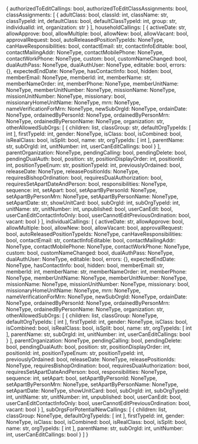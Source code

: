 {
  authorizedToEditCallings: bool,
  authorizedToEditClassAssignments: bool,
  classAssignments: [
    {
      adultClass: bool,
      classId: int,
      className: str,
      classTypeId: int,
      defaultClass: bool,
      defaultClassTypeId: int,
      group: str,
      individualId: int,
      organization: str
    }
  ],
  householdCallings: [
    {
      activeDate: str,
      allowApprove: bool,
      allowMultiple: bool,
      allowNew: bool,
      allowVacant: bool,
      approvalRequest: bool,
      autoReleasedPositionTypeIds: NoneType,
      canHaveResponsibilities: bool,
      contactEmail: str,
      contactInfoEditable: bool,
      contactMailingAddr: NoneType,
      contactMobilePhone: NoneType,
      contactWorkPhone: NoneType,
      custom: bool,
      customNameChanged: bool,
      dualAuthPass: NoneType,
      dualAuthUser: NoneType,
      editable: bool,
      errors: {},
      expectedEndDate: NoneType,
      hasContactInfo: bool,
      hidden: bool,
      memberEmail: NoneType,
      memberId: int,
      memberName: str,
      memberNameOrder: int,
      memberPhone: NoneType,
      memberUnitName: NoneType,
      memberUnitNumber: NoneType,
      missionName: NoneType,
      missionUnitNumber: NoneType,
      missionary: bool,
      missionaryHomeUnitName: NoneType,
      mrn: NoneType,
      nameVerificationForMrn: NoneType,
      newSubOrgId: NoneType,
      ordainDate: NoneType,
      ordainedByPersonId: NoneType,
      ordainedByPersonMrn: NoneType,
      ordainedByPersonName: NoneType,
      organization: str,
      otherAllowedSubOrgs: [
        {
          children: list,
          classGroup: str,
          defaultOrgTypeIds: [
            int
          ],
          firstTypeId: int,
          gender: NoneType,
          isClass: bool,
          isCombined: bool,
          isRealClass: bool,
          isSplit: bool,
          name: str,
          orgTypeIds: [
            int
          ],
          parentName: str,
          subOrgId: int,
          unitNumber: int,
          userCanEditCallings: bool
        }
      ],
      parentOrganization: NoneType,
      pendingCalling: bool,
      pendingDelete: bool,
      pendingDualAuth: bool,
      position: str,
      positionDisplayOrder: int,
      positionId: int,
      positionTypeEnum: str,
      positionTypeId: int,
      previouslyOrdained: bool,
      releaseDate: NoneType,
      releasePositionIds: NoneType,
      requiresBishopOrdination: bool,
      requiresDualAuthorization: bool,
      requiresSetApartDateAndPerson: bool,
      responsibilities: NoneType,
      sequence: int,
      setApart: bool,
      setApartByPersonId: NoneType,
      setApartByPersonMrn: NoneType,
      setApartByPersonName: NoneType,
      setApartDate: str,
      showUnitCard: bool,
      subOrgId: int,
      subOrgTypeId: int,
      unitName: str,
      unitNumber: int,
      unpublished: bool,
      userCanEdit: bool,
      userCanEditContactInfoOnly: bool,
      userCannotEditPreviousOrdination: bool,
      vacant: bool
    }
  ],
  individualCallings: [
    {
      activeDate: str,
      allowApprove: bool,
      allowMultiple: bool,
      allowNew: bool,
      allowVacant: bool,
      approvalRequest: bool,
      autoReleasedPositionTypeIds: NoneType,
      canHaveResponsibilities: bool,
      contactEmail: str,
      contactInfoEditable: bool,
      contactMailingAddr: NoneType,
      contactMobilePhone: NoneType,
      contactWorkPhone: NoneType,
      custom: bool,
      customNameChanged: bool,
      dualAuthPass: NoneType,
      dualAuthUser: NoneType,
      editable: bool,
      errors: {},
      expectedEndDate: NoneType,
      hasContactInfo: bool,
      hidden: bool,
      memberEmail: str,
      memberId: int,
      memberName: str,
      memberNameOrder: int,
      memberPhone: NoneType,
      memberUnitName: NoneType,
      memberUnitNumber: NoneType,
      missionName: NoneType,
      missionUnitNumber: NoneType,
      missionary: bool,
      missionaryHomeUnitName: NoneType,
      mrn: NoneType,
      nameVerificationForMrn: NoneType,
      newSubOrgId: NoneType,
      ordainDate: NoneType,
      ordainedByPersonId: NoneType,
      ordainedByPersonMrn: NoneType,
      ordainedByPersonName: NoneType,
      organization: str,
      otherAllowedSubOrgs: [
        {
          children: list,
          classGroup: NoneType,
          defaultOrgTypeIds: [
            int
          ],
          firstTypeId: int,
          gender: NoneType,
          isClass: bool,
          isCombined: bool,
          isRealClass: bool,
          isSplit: bool,
          name: str,
          orgTypeIds: [
            int
          ],
          parentName: str,
          subOrgId: int,
          unitNumber: int,
          userCanEditCallings: bool
        }
      ],
      parentOrganization: NoneType,
      pendingCalling: bool,
      pendingDelete: bool,
      pendingDualAuth: bool,
      position: str,
      positionDisplayOrder: int,
      positionId: int,
      positionTypeEnum: str,
      positionTypeId: int,
      previouslyOrdained: bool,
      releaseDate: NoneType,
      releasePositionIds: NoneType,
      requiresBishopOrdination: bool,
      requiresDualAuthorization: bool,
      requiresSetApartDateAndPerson: bool,
      responsibilities: NoneType,
      sequence: int,
      setApart: bool,
      setApartByPersonId: NoneType,
      setApartByPersonMrn: NoneType,
      setApartByPersonName: NoneType,
      setApartDate: NoneType,
      showUnitCard: bool,
      subOrgId: int,
      subOrgTypeId: int,
      unitName: str,
      unitNumber: int,
      unpublished: bool,
      userCanEdit: bool,
      userCanEditContactInfoOnly: bool,
      userCannotEditPreviousOrdination: bool,
      vacant: bool
    }
  ],
  subOrgsForPotentialNewCallings: [
    {
      children: list,
      classGroup: NoneType,
      defaultOrgTypeIds: [
        int
      ],
      firstTypeId: int,
      gender: NoneType,
      isClass: bool,
      isCombined: bool,
      isRealClass: bool,
      isSplit: bool,
      name: str,
      orgTypeIds: [
        int
      ],
      parentName: str,
      subOrgId: int,
      unitNumber: int,
      userCanEditCallings: bool
    }
  ]
}